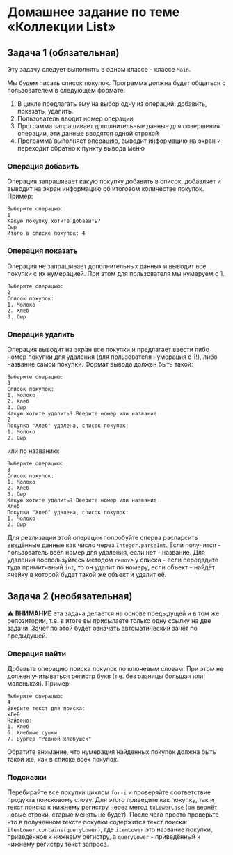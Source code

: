 # Домашнее задание по теме «Коллекции List»

## Задача 1 (обязательная)

Эту задачу следует выполнять в одном классе - классе `Main`.

Мы будем писать список покупок. Программа должна будет общаться с пользователем в следующем формате:

1. В цикле предлагать ему на выбор одну из операций: добавить, показать, удалить.
2. Пользователь вводит номер операции
3. Программа запрашивает дополнительные данные для совершения операции, эти данные вводятся одной строкой
4. Программа выполняет операцию, выводит информацию на экран и переходит обратно к пункту вывода меню

### Операция добавить
Операция запрашивает какую покупку добавить в список, добавляет и выводит на экран информацию об итоговом количестве покупок. Пример:
```text
Выберите операцию:
1
Какую покупку хотите добавить?
Сыр
Итого в списке покупок: 4
```

### Операция показать
Операция не запрашивает дополнительных данных и выводит все покупки с их нумерацией. При этом для пользователя мы нумеруем с 1.

```text
Выберите операцию:
2
Список покупок:
1. Молоко
2. Хлеб
3. Сыр
```

### Операция удалить
Операция выводит на экран все покупки и предлагает ввести либо номер покупки для удаления (для пользователя нумерация с 1!), либо название самой покупки.
Формат вывода должен быть такой:

```text
Выберите операцию:
3
Список покупок:
1. Молоко
2. Хлеб
3. Сыр
Какую хотите удалить? Введите номер или название
2
Покупка "Хлеб" удалена, список покупок:
1. Молоко
2. Сыр
```

или по названию:

```text
Выберите операцию:
3
Список покупок:
1. Молоко
2. Хлеб
3. Сыр
Какую хотите удалить? Введите номер или название
Хлеб
Покупка "Хлеб" удалена, список покупок:
1. Молоко
2. Сыр
```

Для реализации этой операции попробуйте сперва распарсить введённые данные как число через `Integer.parseInt`.
Если получится - пользователь ввёл номер для удаления, если нет - название.
Для удаления воспользуйтесь методом `remove` у списка - если передадите туда примитивный `int`, то он удалит по номеру, если объект - найдёт ячейку в которой будет такой же объект и удалит её.

## Задача 2 (необязательная)
:warning: **ВНИМАНИЕ** эта задача делается на основе предыдущей и в том же репозитории, т.е. в итоге вы присылаете только одну ссылку на две задачи. Зачёт по этой будет означать автоматический зачёт по предыдущей.

### Операция найти
Добавьте операцию поиска покупок по ключевым словам. При этом не должен учитываться регистр букв (т.е. без разницы большая или маленькая). Пример:
```text
Выберите операцию:
4
Введите текст для поиска:
хЛеБ
Найдено:
1. Хлеб
6. Хлебные сушки
7. Бургер "Родной хлебушек"
```

Обратите внимание, что нумерация найденных покупок должна быть такой же, как в списке всех покупок.

### Подсказки
Перебирайте все покупки циклом `for-i` и проверяйте соответствие продукта поисковому слову.
Для этого приведите как покупку, так и текст поиска к нижнему регистру через метод `toLowerCase` (он вернёт новые строки, старые менять не будет).
После чего просто проверьте что в полученном тексте покупки содержится текст поиска: `itemLower.contains(queryLower)`, где `itemLower` это название покупки, приведённое к нижнему регистру, а `queryLower` - приведённый к нижнему регистру текст запроса.


